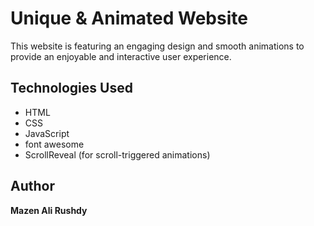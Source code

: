 # Unique & Animated Website

This website is featuring an engaging design and smooth animations to provide an enjoyable and interactive user experience.

## Technologies Used

- HTML
- CSS
- JavaScript
- font awesome
- ScrollReveal (for scroll-triggered animations)

## Author

**Mazen Ali Rushdy**
